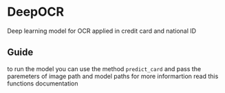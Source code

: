 # DeepOCR

Deep learning model for OCR applied in credit card and national ID

## Guide

to run the model you can use the method
`predict_card`
and pass the paremeters of image path and model paths
for more informartion read this functions documentation

